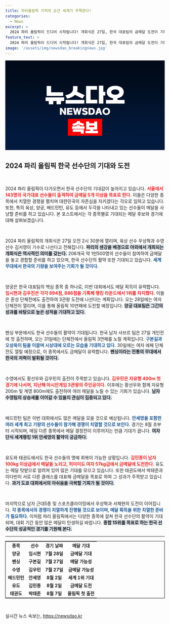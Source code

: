 ```yaml
---
title: 파리올림픽 기적의 순간 세계가 주목한다!
categories:
  - News
excerpt: >
  2024 파리 올림픽이 드디어 시작됩니다! 개회식은 27일, 한국 대표팀의 금메달 도전이 기대되는 양궁, 배드민턴, 유도 등에서 뜨거운 경쟁이 펼쳐집니다. 클릭하여 대축제의 시작을 함께하세요!
feature_text: >
  2024 파리 올림픽이 드디어 시작됩니다! 개회식은 27일, 한국 대표팀의 금메달 도전이 기대되는 양궁, 배드민턴, 유도 등에서 뜨거운 경쟁이 펼쳐집니다. 클릭하여 대축제의 시작을 함께하세요!
image: '/assets/img/newsdao_breakingnews.jpg'
---
```


<p><img src="/assets/img/newsdao_breakingnews.jpg" alt="pcversion 속보" /></p>

<h2 data-ke-size="size26">2024 파리 올림픽 한국 선수단의 기대와 도전</h2>

<p data-ke-size="size16">&nbsp;</p>

<p>2024 파리 올림픽이 다가오면서 한국 선수단의 기대감이 높아지고 있습니다. <b><span style="color: #ee2323;">서울에서 143명의 국가대표 선수들이 출격하여 금메달 5개 이상을 목표로 한다.</span></b> 이들은 다양한 종목에서 치열한 경쟁을 펼치며 대한민국의 자존심을 지키겠다는 각오로 임하고 있습니다. 또한, 특히 육상, 양궁, 배드민턴, 유도 등에서 두각을 나타내고 있는 선수들이 메달을 사냥할 준비를 하고 있습니다. 본 포스트에서는 각 종목별로 기대되는 메달 후보와 경기에 대해 살펴보겠습니다.</p>

<p data-ke-size="size16">&nbsp;</p>

<p>2024 파리 올림픽의 개회식은 27일 오전 2시 30분에 열리며, 육상 선수 우상혁과 수영 선수 김서영이 기수로 나선다고 전해집니다. <b><span style="background-color: #21538527;">파리의 센강을 배경으로 야외에서 개최되는 개회식은 역사적인 의미를 갖는다.</span></b> 206개국 약 1만500명의 선수들이 참여하여 금메달을 놓고 경합할 준비를 하고 있으며, 한국 선수단의 활약 또한 기대되고 있습니다. <b><span style="color: #1a5490;">세계 무대에서 한국의 기량을 보여주는 기회가 될 것이다.</span></b></p>

<p data-ke-size="size16">&nbsp;</p>

<p>양궁은 한국 대표팀의 핵심 종목 중 하나로, 이번 대회에서도 메달 획득이 유력합니다. <b><span style="color: #ee2323;">임시현과 김우진은 각각 694점, 686점을 기록해 랭킹 라운드에서 1위를 차지했다.</span></b> 이들은 혼성 단체전에도 출전하여 3관왕 도전에 나선다는 계획입니다. 오는 28일에는 여자 단체전이 열리며, 이를 통해 올림픽 10연패에 도전할 예정입니다. <b><span style="background-color: #21538527;">양궁 대표팀은 그간의 성과를 바탕으로 높은 성적을 기대하고 있다.</span></b></p>

<p data-ke-size="size16">&nbsp;</p>

<p>펜싱 부문에서도 한국 선수들의 활약이 기대됩니다. 한국 남자 사브르 팀은 27일 개인전에 첫 출전하며, 오는 31일에는 단체전에서 올림픽 3연패를 노릴 계획입니다. <b><span style="color: #1a5490;">구본길과 오상욱이 팀을 이끌며 시상대에 오르는 모습을 기대하고 있다.</span></b> 30일에는 여자 에페 단체전도 열릴 예정으로, 이 종목에서도 금메달이 유력합니다. <b><span style="background-color: #21538527;">펜싱이라는 전통의 무대에서 한국의 저력이 발휘될 것이다.</span></b></p>

<p data-ke-size="size16">&nbsp;</p>

<p>수영에서도 황선우와 김우민의 출전이 주목받고 있습니다. <b><span style="color: #ee2323;">김우민은 자유형 400m 첫 경기에 나서며, 지난해 아시안게임 3관왕의 주인공이다.</span></b> 이후에는 황선우와 함께 자유형 200m 및 계영 800m에도 출전하여 여러 메달을 노릴 수 있는 기회가 있습니다. <b><span style="background-color: #21538527;">남자 수영팀의 상승세를 이어갈 수 있을지 관심이 집중되고 있다.</span></b></p>

<p data-ke-size="size16">&nbsp;</p>

<p>배드민턴 팀은 이번 대회에서도 많은 메달을 모을 것으로 예상됩니다. <b><span style="color: #1a5490;">안세영을 포함한 여러 세계 최고 기량의 선수들이 참가해 경쟁이 치열할 것으로 보인다.</span></b> 경기는 8월 초부터 시작되며, 매일 다른 종목에서 메달 결정전이 이루어지는 만큼 기대가 큽니다. <b><span style="background-color: #21538527;">여자 단식 세계랭킹 1위 안세영의 활약이 궁금하다.</span></b></p>

<p data-ke-size="size16">&nbsp;</p>

<p>유도와 태권도에서도 한국 선수들의 명예 회복이 가능한 상황입니다. <b><span style="color: #ee2323;">김민종이 남자 100kg 이상급에서 메달을 노리고, 허미미도 여자 57kg급에서 금메달에 도전한다.</span></b> 유도는 메달 텃밭으로 알려져 있어 많은 기대를 모으고 있습니다. 또한 태권도에서 박태준과 이다빈이 서로 다른 클래스를 대표해 금메달을 목표로 하여 그 성과가 주목받고 있습니다. <b><span style="background-color: #21538527;">과거 도쿄 대회에서의 아쉬움을 극복할 기회가 될 것이다.</span></b></p>

<p data-ke-size="size16">&nbsp;</p>

<p>마지막으로 남자 근대5종 및 스포츠클라이밍에서 우상혁과 서채현의 도전이 이어집니다. <b><span style="color: #1a5490;">각 종목에서의 경쟁이 치열하게 진행될 것으로 보이며, 메달 획득을 위한 치열한 준비가 필요하다.</span></b> 이처럼 파리 올림픽에서는 다양한 종목에 걸쳐 한국 선수단의 활약이 기대되며, 대회 기간 동안 많은 메달이 탄생하길 바랍니다. <b><span style="background-color: #21538527;">종합 15위를 목표로 하는 한국 선수단의 성공적인 경기를 기원해 본다.</span></b> </p>

<hr>

<table style="border-collapse: collapse; border: 1px solid black; width: 100%;">
<tr>
<td style="text-align: center; height: 17px;"><b>종목</b></td>
<td style="text-align: center; height: 17px;"><b>선수</b></td>
<td style="text-align: center; height: 17px;"><b>경기 날짜</b></td>
<td style="text-align: center; height: 17px;"><b>메달 기대</b></td>
</tr>
<tr>
<td style="text-align: center; height: 17px;"><b>양궁</b></td>
<td style="text-align: center; height: 17px;"><b>임시현</b></td>
<td style="text-align: center; height: 17px;"><b>7월 28일</b></td>
<td style="text-align: center; height: 17px;"><b>금메달 기대</b></td>
</tr>
<tr>
<td style="text-align: center; height: 17px;"><b>펜싱</b></td>
<td style="text-align: center; height: 17px;"><b>구본길</b></td>
<td style="text-align: center; height: 17px;"><b>7월 27일</b></td>
<td style="text-align: center; height: 17px;"><b>메달 가능성</b></td>
</tr>
<tr>
<td style="text-align: center; height: 17px;"><b>수영</b></td>
<td style="text-align: center; height: 17px;"><b>김우민</b></td>
<td style="text-align: center; height: 17px;"><b>7월 27일</b></td>
<td style="text-align: center; height: 17px;"><b>금메달 가능성</b></td>
</tr>
<tr>
<td style="text-align: center; height: 17px;"><b>배드민턴</b></td>
<td style="text-align: center; height: 17px;"><b>안세영</b></td>
<td style="text-align: center; height: 17px;"><b>8월 2일</b></td>
<td style="text-align: center; height: 17px;"><b>세계 1위 기대</b></td>
</tr>
<tr>
<td style="text-align: center; height: 17px;"><b>유도</b></td>
<td style="text-align: center; height: 17px;"><b>김민종</b></td>
<td style="text-align: center; height: 17px;"><b>8월 2일</b></td>
<td style="text-align: center; height: 17px;"><b>금메달 도전</b></td>
</tr>
<tr>
<td style="text-align: center; height: 17px;"><b>태권도</b></td>
<td style="text-align: center; height: 17px;"><b>박태준</b></td>
<td style="text-align: center; height: 17px;"><b>8월 7일</b></td>
<td style="text-align: center; height: 17px;"><b>올림픽 첫 출전</b></td>
</tr>
</table>

<p data-ke-size="size16">&nbsp;</p>
실시간 뉴스 속보는, <a href="https://newsdao.kr" rel="dofollow">https://newsdao.kr</a>


